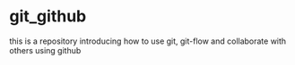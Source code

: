 # git_github
this is a repository introducing how to use git, git-flow and collaborate with others using github
